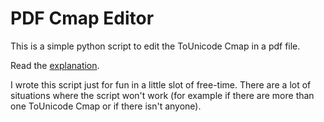 # PDF Cmap Editor
This is a simple python script to edit the ToUnicode Cmap in a pdf file.

Read the [explanation](https://github.com/echo-devim/pdfcmapeditor/raw/master/Cmap_explanation.pdf).

I wrote this script just for fun in a little slot of free-time. There are a lot of situations where the script won't work (for example if there are more than one ToUnicode Cmap or if there isn't anyone).

